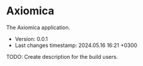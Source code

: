 <!--
@since 2024.02.10, 21:29
@changed 2024.02.10, 21:29
-->

# Axiomica

The Axiomica application.

- Version: 0.0.1
- Last changes timestamp: 2024.05.16 16:21 +0300

TODO: Create description for the build users.
